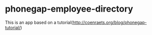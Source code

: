 # phonegap-employee-directory
This is an app based on a tutorial(http://coenraets.org/blog/phonegap-tutorial/)
